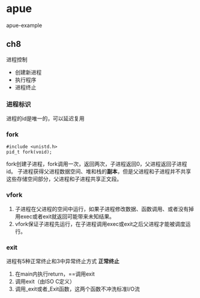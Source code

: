 # apue
apue-example

## ch8

进程控制
- 创建新进程
- 执行程序
- 进程终止

### 进程标识

进程的id是唯一的，可以延迟复用

### fork
```
#include <unistd.h>
pid_t fork(void);
```
fork创建子进程，fork调用一次，返回两次，子进程返回0，父进程返回子进程id。
子进程获得父进程数据空间、堆和栈的**副本**，但是父进程和子进程并不共享这些存储空间部分，父进程和子进程共享正文段。

### vfork
1. 子进程在父进程的空间中运行，如果子进程修改数据、函数调用、或者没有掉用exec或者exit就返回可能带来未知结果。
2. vfork保证子进程先运行，在子进程调用exec或exit之后父进程才能被调度运行。


### exit
进程有5种正常终止和3中异常终止方式
**正常终止**
1. 在main内执行return，==调用exit
2. 调用exit（由ISO C定义）
3. 调用_exit或者_Exit函数，这两个函数不冲洗标准I/O流
